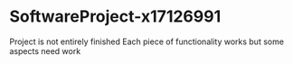 # SoftwareProject-x17126991
Project is not entirely finished
Each piece of functionality works but some aspects need work
